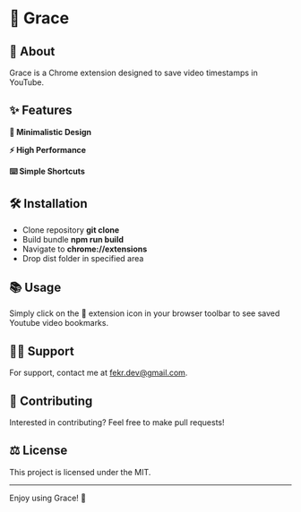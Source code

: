# 🚀 Grace

## 📖 About
Grace is a Chrome extension designed to save video timestamps in YouTube.

## ✨ Features
**🎨 Minimalistic Design**

**⚡ High Performance**

**⌨️ Simple Shortcuts**

## 🛠 Installation
- Clone repository **git clone**
- Build bundle **npm run build**
- Navigate to **chrome://extensions** 
- Drop dist folder in specified area

## 📚 Usage
Simply click on the 🧩 extension icon in your browser toolbar to see saved Youtube video bookmarks. 

## 🙋‍♂️ Support
For support, contact me at fekr.dev@gmail.com.

## 👥 Contributing
Interested in contributing? 
Feel free to make pull requests!

## ⚖️ License
This project is licensed under the MIT.

---

Enjoy using Grace! 💖